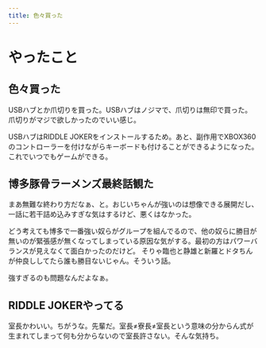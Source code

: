 ```yaml
---
title: 色々買った
---
```


# やったこと

## 色々買った

USBハブとか爪切りを買った。USBハブはノジマで、爪切りは無印で買った。爪切りがマジで欲しかったのでいい感じ。

USBハブはRIDDLE JOKERをインストールするため。あと、副作用でXBOX360のコントローラーを付けながらキーボードも付けることができるようになった。これでいつでもゲームができる。

## 博多豚骨ラーメンズ最終話観た

まあ無難な終わり方だなぁ、と。おじいちゃんが強いのは想像できる展開だし、一話に若干詰め込みすぎな気はするけど、悪くはなかった。

どう考えても博多で一番強い奴らがグループを組んでるので、他の奴らに勝目が無いのが緊張感が無くなってしまっている原因な気がする。最初の方はパワーバランスが見えなくて面白かったのだけど。
そりゃ臨也と静雄と新羅とドタちんが仲良ししてたら誰も勝目ないじゃん。そういう話。

強すぎるのも問題なんだよなぁ。

## RIDDLE JOKERやってる

室長かわいい。ちがうな。先輩だ。室長≠寮長≠室長という意味の分からん式が生まれてしまって何も分からないので室長許さない。そんな気持ち。
